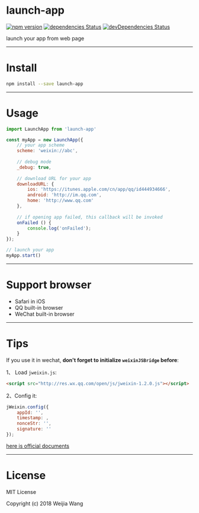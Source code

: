 # launch-app

[![npm version](https://badge.fury.io/js/launch-app.svg)](https://badge.fury.io/js/launch-app)
[![dependencies Status](https://david-dm.org/starkwang/launch-app/status.svg)](https://david-dm.org/starkwang/launch-app)
[![devDependencies Status](https://david-dm.org/starkwang/launch-app/dev-status.svg)](https://david-dm.org/starkwang/launch-app?type=dev)

launch your app from web page

------

# Install

```bash
npm install --save launch-app
```

------

# Usage
```js
import LaunchApp from 'launch-app'

const myApp = new LaunchApp({
	// your app scheme
	scheme: 'weixin://abc',
	
	// debug mode
	_debug: true,
	
	// download URL for your app
	downloadURL: {
        ios: 'https://itunes.apple.com/cn/app/qq/id444934666',
        android: 'http://im.qq.com',
        home: 'http://www.qq.com'
    },
    
    // if opening app failed, this callback will be invoked
    onFailed () {
        console.log('onFailed');
    }
});

// launch your app
myApp.start()
```

------
# Support browser

* Safari in iOS
* QQ built-in browser
* WeChat built-in browser


------

# Tips

If you use it in wechat, **don't forget to initialize `weixinJSBridge` before**:

1、 Load `jweixin.js`:

```html
<script src="http://res.wx.qq.com/open/js/jweixin-1.2.0.js"></script>
```

2、Config it:

```js
jWeixin.config({
    appId: '',
    timestamp: ,
    nonceStr: '',
    signature: ''
});
```

[here is official documents](http://qydev.weixin.qq.com/wiki/index.php?title=%E5%BE%AE%E4%BF%A1JS-SDK%E6%8E%A5%E5%8F%A3)

------

# License

MIT License

Copyright (c) 2018 Weijia Wang